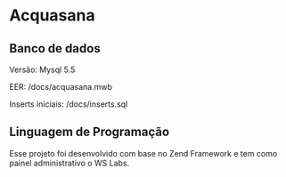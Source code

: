 # Acquasana #
## Banco de dados ##

Versão: Mysql 5.5

EER: /docs/acquasana.mwb

Inserts iniciais: /docs/inserts.sql

## Linguagem de Programação ##

Esse projeto foi desenvolvido com base no Zend Framework e tem como painel administrativo o WS Labs.